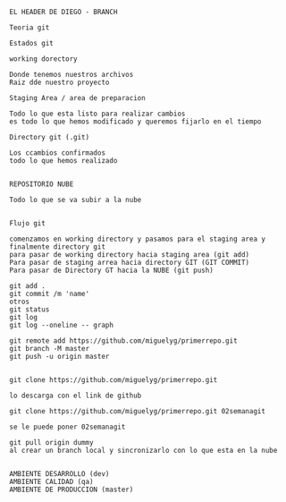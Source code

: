 
    EL HEADER DE DIEGO - BRANCH
    
    Teoria git
    
    Estados git

    working dorectory
        
    Donde tenemos nuestros archivos
    Raiz dde nuestro proyecto
        
    Staging Area / area de preparacion
        
    Todo lo que esta listo para realizar cambios
    es todo lo que hemos modificado y queremos fijarlo en el tiempo
        
    Directory git (.git)

    Los ccambios confirmados
    todo lo que hemos realizado        

        
    REPOSITORIO NUBE

    Todo lo que se va subir a la nube


    Flujo git

    comenzamos en working directory y pasamos para el staging area y finalmente directory git
    para pasar de working directory hacia staging area (git add)
    Para pasar de staging arrea hacia directory GIT (GIT COMMIT)
    Para pasar de Directory GT hacia la NUBE (git push)

    git add .
    git commit /m 'name'
    otros
    git status
    git log
    git log --oneline -- graph

    git remote add https://github.com/miguelyg/primerrepo.git
    git branch -M master
    git push -u origin master


    git clone https://github.com/miguelyg/primerrepo.git 
    
    lo descarga con el link de github

    git clone https://github.com/miguelyg/primerrepo.git 02semanagit

    se le puede poner 02semanagit

    git pull origin dummy
    al crear un branch local y sincronizarlo con lo que esta en la nube

    
    AMBIENTE DESARROLLO (dev)
    AMBIENTE CALIDAD (qa)
    AMBIENTE DE PRODUCCION (master)

